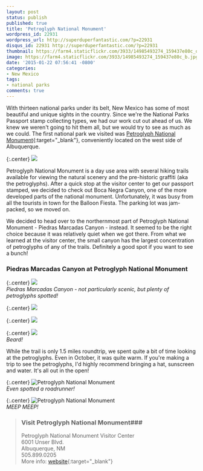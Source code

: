 ```yaml
---
layout: post
status: publish
published: true
title: 'Petroglyph National Monument'
wordpress_id: 22931
wordpress_url: http://superduperfantastic.com/?p=22931
disqus_id: 22931 http://superduperfantastic.com/?p=22931
thumbnail: https://farm4.staticflickr.com/3933/14985493274_159437e80c_q.jpg
image: https://farm4.staticflickr.com/3933/14985493274_159437e80c_b.jpg
date: '2015-01-22 07:56:41 -0800'
categories:
- New Mexico
tags:
- national parks
comments: true
---
```

With thirteen national parks under its belt, New Mexico has some of most beautiful and unique sights in the country. Since we're the National Parks Passport stamp collecting types, we had our work cut out ahead of us. We knew we weren't going to hit them all, but we would try to see as much as we could. The first national park we visited was [Petroglyph National Monument](http://www.nps.gov/petr/index.htm "Petroglyph National Monument"){:target="_blank"}, conveniently located on the west side of Albuquerque.<!--more-->

{:.center}
![](https://farm6.staticflickr.com/5601/15420637180_d62304f517_b.jpg)

Petroglyph National Monument is a day use area with several hiking trails available for viewing the natural scenery and the pre-historic graffiti (aka the petroglyphs). After a quick stop at the visitor center to get our passport stamped, we decided to check out Boca Negra Canyon, one of the more developed parts of the national monument. Unfortunately, it was busy from all the tourists in town for the Balloon Fiesta. The parking lot was jam-packed, so we moved on.

We decided to head over to the northernmost part of Petroglyph National Monument - Piedras Marcadas Canyon - instead. It seemed to be the right choice because it was relatively quiet when we got there. From what we learned at the visitor center, the small canyon has the largest concentration of petroglyphs of any of the trails. Definitely a good spot if you want to see a bunch!

### Piedras Marcadas Canyon at Petroglyph National Monument ###

{:.center}
![](https://farm4.staticflickr.com/3933/14985493274_159437e80c_b.jpg)  
_Piedras Marcadas Canyon - not particularly scenic, but plenty of petroglyphs spotted!_

{:.center}
![](https://farm6.staticflickr.com/5609/15420142578_55ac52c6f4_b.jpg)

{:.center}
![](https://farm4.staticflickr.com/3944/14986112413_a5db12a8d1_b.jpg)

{:.center}
![](https://farm4.staticflickr.com/3950/14986095013_9ef6ea2182_b.jpg)  
_Beard!_

While the trail is only 1.5 miles roundtrip, we spent quite a bit of time looking at the petroglyphs. Even in October, it was quite warm. If you're making a trip to see the petroglyphs, I'd highly recommend bringing a hat, sunscreen and water. It's all out in the open!

{:.center}
![Petroglyph National Monument](https://farm6.staticflickr.com/5601/15606233165_58389409ba_b.jpg)  
_Even spotted a roadrunner!_

{:.center}
![Petroglyph National Monument](https://farm4.staticflickr.com/3956/15420133658_f84bd7d31e_b.jpg)  
_MEEP MEEP!_

>### Visit Petroglyph National Monument###
>
>Petroglyph National Monument Visitor Center  
>6001 Unser Blvd.  
>Albuquerque, NM  
>505.899.0205  
>More info: [website](http://www.nps.gov/petr/index.htm "Petroglyph National Monument"){:target="_blank"}
